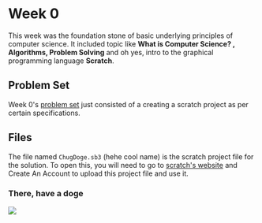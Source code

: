 # Week 0

This week was the foundation stone of basic underlying principles of computer science.
It included topic like **What is Computer Science? , Algorithms, Problem Solving** and oh yes, intro to the graphical programming language **Scratch**.


## Problem Set

Week 0's [problem set](https://cs50.harvard.edu/x/2022/psets/0/) just consisted of a creating a scratch project as per certain specifications.

## Files
The file named `ChugDoge.sb3` (hehe cool name) is the scratch project file for the solution. To open this, you will need to go to [scratch's website](https://scratch.mit.edu/) and Create An Account to upload this project file and use it.

### There, have a doge
![](https://i.imgur.com/C4iPxwN.jpeg)

